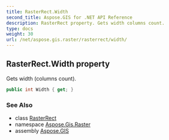 ```yaml
---
title: RasterRect.Width
second_title: Aspose.GIS for .NET API Reference
description: RasterRect property. Gets width columns count.
type: docs
weight: 30
url: /net/aspose.gis.raster/rasterrect/width/
---
```

## RasterRect.Width property

Gets width (columns count).

```csharp
public int Width { get; }
```

### See Also

* class [RasterRect](../)
* namespace [Aspose.Gis.Raster](../../rasterrect/)
* assembly [Aspose.GIS](../../../)


